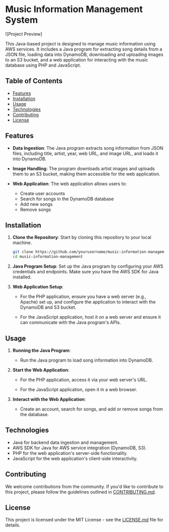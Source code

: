 # Music Information Management System

![Project Preview]

This Java-based project is designed to manage music information using AWS services. It includes a Java program for extracting song details from a JSON file, loading data into DynamoDB, downloading and uploading images to an S3 bucket, and a web application for interacting with the music database using PHP and JavaScript.

## Table of Contents
- [Features](#features)
- [Installation](#installation)
- [Usage](#usage)
- [Technologies](#technologies)
- [Contributing](#contributing)
- [License](#license)

## Features

- **Data Ingestion**: The Java program extracts song information from JSON files, including title, artist, year, web URL, and image URL, and loads it into DynamoDB.

- **Image Handling**: The program downloads artist images and uploads them to an S3 bucket, making them accessible for the web application.

- **Web Application**: The web application allows users to:
    - Create user accounts
    - Search for songs in the DynamoDB database
    - Add new songs
    - Remove songs

## Installation

1. **Clone the Repository**: Start by cloning this repository to your local machine.

    ```bash
    git clone https://github.com/yourusername/music-information-management.git
    cd music-information-management
    ```

2. **Java Program Setup**: Set up the Java program by configuring your AWS credentials and endpoints. Make sure you have the AWS SDK for Java installed.

3. **Web Application Setup**:

    - For the PHP application, ensure you have a web server (e.g., Apache) set up, and configure the application to interact with the DynamoDB and S3 bucket.
    
    - For the JavaScript application, host it on a web server and ensure it can communicate with the Java program's APIs.

## Usage

1. **Running the Java Program**:

    - Run the Java program to load song information into DynamoDB.
    

2. **Start the Web Application**:

    - For the PHP application, access it via your web server's URL.
    
    - For the JavaScript application, open it in a web browser.

3. **Interact with the Web Application**:

    - Create an account, search for songs, and add or remove songs from the database.

## Technologies

- Java for backend data ingestion and management.
- AWS SDK for Java for AWS service integration (DynamoDB, S3).
- PHP for the web application's server-side functionality.
- JavaScript for the web application's client-side interactivity.

## Contributing

We welcome contributions from the community. If you'd like to contribute to this project, please follow the guidelines outlined in [CONTRIBUTING.md](CONTRIBUTING.md).

## License

This project is licensed under the MIT License - see the [LICENSE.md](LICENSE.md) file for details.